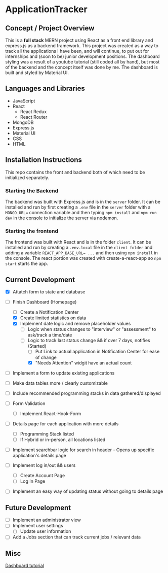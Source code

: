 # ApplicationTracker

## Concept / Project Overview
This is a **full stack** MERN project using React as a front end library and express.js as a backend framework. This project was created as a way to track all the applications I have been, and will continue, to put out for internships and (soon to be) junior development positions. The dashboard styling was a result of a youtube tutorial (still coded all by hand), but most of the backend and the concept itself was done by me. The dashboard is built and styled by Material UI.


## Languages and Libraries
- JavaScript
- React
  - React Redux
  - React Router
- MongoDB
- Express.js
- Material UI
- CSS
- HTML

## Installation Instructions
This repo contains the front and backend both of which need to be initialized separately.

### Starting the Backend
The backend was built with Express.js and is in the `server` folder. It can be installed and run by first creating a `.env` file in the `server` folder with a `MONGO_URL=` connection variable and then typing `npm install` and `npm run dev` in the console to initialize the server via nodemon.

### Starting the frontend
The frontend was built with React and is in the folder `client`. It can be installed and run by creating a `.env.local` file in the `client folder` and adding a variable `REACT_APP_BASE_URL= ...` and then using `npm install` in the console. The react portion was created with create-a-react-app so `npm start` starts the app. 

## Current Development
- [x] Attatch form to state and database
- [ ] Finish Dashboard (Homepage)
  - [ ] Create a Notification Center
  - [x] Create limited statistics on data
  - [x] Implement date logic and remove placeholder values
    - [ ] Logic when status changes to "interview" or "assessment" to ask/track a time/date
    - [ ] Logic to track last status change && if over 7 days, notifies (Started)
      - [ ] Put Link to actual application in Notification Center for ease of change
      - [x] "Needs Attention" widgit have an actual count
- [ ] Implement a form to update existing applications
- [ ] Make data tables more / clearly customizable
- [ ] Include recommended programming stacks in data gathered/displayed
- [ ] Form Validation
  - [ ] Implement React-Hook-Form 
- [ ] Details page for each application with more details
  - [ ]  Programming Stack listed
  - [ ]  If Hybrid or in-person, all locations listed
- [ ] Implement searchbar logic for search in header - Opens up specific application's details page
- [ ] Implement log in/out && users
  - [ ] Create Account Page
  - [ ] Log In Page
- [ ] Implement an easy way of updating status without going to details page


## Future Development
- [ ] Implement an administrator view
- [ ] Implement user settings
  - [ ] Update user information
- [ ] Add a Jobs section that can track current jobs / relevant data

## Misc
[Dashboard tutorial](https://www.youtube.com/watch?v=0cPCMIuDk2I)
